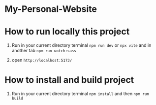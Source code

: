# My-Personal-Website

# How to run locally this project

1. Run in your current directory terminal `npm run dev` or `npx vite` and in another tab `npm run watch:sass`

2. open `http://localhost:5173/`

# How to install and build project

1. Run in your current directory terminal `npm install` and then `npm run build`
